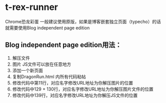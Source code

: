 # t-rex-runner
Chrome恐龙彩蛋
一般建议使用原版，如果是博客嵌套独立页面（typecho）的话就需要使用Blog independent page edition
## Blog independent page edition用法：

1. 解压文件
2. 图片 JS文件可以放在任意地方
3. 添加一个新页面
4. 复制DragonRun.html 内所有代码粘帖
5. 修改代码中第11行，对应名字修改URL地址为你解压图片的位置
6. 修改代码中129 + 130行，对应名字修改URL地址为你解压图片文件的位置
7. 修改代码中139行，对应名字修改URL地址为你解压JS文件的位置

